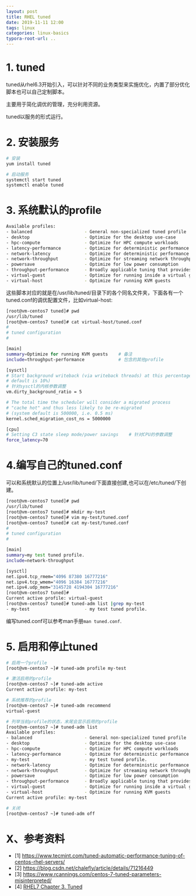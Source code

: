 ```yaml
---
layout: post
title: RHEL tuned
date: 2019-11-11 12:00
tags: linux 
categories: linux-basics
typora-root-url: ..
---
```


# 1. tuned

tuned从rhel6.3开始引入，可以针对不同的业务类型来实施优化，内置了部分优化脚本也可以自己定制脚本。

主要用于简化调优的管理，充分利用资源。

tuned以服务的形式运行。


# 2. 安装服务

```bash
# 安装
yum install tuned

# 启动服务
systemctl start tuned
systemctl enable tuned
```
# 3. 系统默认的profile

```bash
Available profiles:
- balanced                    - General non-specialized tuned profile
- desktop                     - Optimize for the desktop use-case
- hpc-compute                 - Optimize for HPC compute workloads
- latency-performance         - Optimize for deterministic performance at the cost of increased power consumption
- network-latency             - Optimize for deterministic performance at the cost of increased power consumption, focused on low latency network performance
- network-throughput          - Optimize for streaming network throughput, generally only necessary on older CPUs or 40G+ networks
- powersave                   - Optimize for low power consumption
- throughput-performance      - Broadly applicable tuning that provides excellent performance across a variety of common server workloads
- virtual-guest               - Optimize for running inside a virtual guest
- virtual-host                - Optimize for running KVM guests
```

这些脚本对应的就是在/usr/lib/tuned/目录下的各个同名文件夹，下面各有一个tuned.conf的调优配置文件，比如virtual-host:

```bash
[root@vm-centos7 tuned]# pwd
/usr/lib/tuned
[root@vm-centos7 tuned]# cat virtual-host/tuned.conf
#
# tuned configuration
#

[main]
summary=Optimize for running KVM guests    # 备注
include=throughput-performance             # 包含的其他profile

[sysctl]
# Start background writeback (via writeback threads) at this percentage (system
# default is 10%)  
# 针对sysctl的内核参数调整
vm.dirty_background_ratio = 5

# The total time the scheduler will consider a migrated process
# "cache hot" and thus less likely to be re-migrated
# (system default is 500000, i.e. 0.5 ms)
kernel.sched_migration_cost_ns = 5000000

[cpu]
# Setting C3 state sleep mode/power savings    # 针对CPU的参数调整
force_latency=70

```

# 4.编写自己的tuned.conf

可以和系统默认的位置上/usr/lib/tuned/下面直接创建,也可以在/etc/tuned/下创建。

```bash
[root@vm-centos7 tuned]# pwd
/usr/lib/tuned
[root@vm-centos7 tuned]# mkdir my-test
[root@vm-centos7 tuned]# vim my-test/tuned.conf
[root@vm-centos7 tuned]# cat my-test/tuned.conf
#
# tuned configuration
#

[main]
summary=my test tuned profile.
include=network-throughput

[sysctl]
net.ipv4.tcp_rmem="4096 87380 16777216"
net.ipv4.tcp_wmem="4096 16384 16777216"
net.ipv4.udp_mem="3145728 4194304 16777216"
[root@vm-centos7 tuned]#
Current active profile: virtual-guest
[root@vm-centos7 tuned]# tuned-adm list |grep my-test
- my-test                     - my test tuned profile.

```

编写tuned.conf可以参考man手册`man tuned.conf`.

# 5. 启用和停止tuned

```bash
# 启用一个profile
[root@vm-centos7 ~]# tuned-adm profile my-test

# 激活启用的profile
[root@vm-centos7 ~]# tuned-adm active
Current active profile: my-test

# 系统推荐的profile
[root@vm-centos7 ~]# tuned-adm recommend
virtual-guest

# 列举当前profile的状态，末尾会显示启用的profile
[root@vm-centos7 ~]# tuned-adm list
Available profiles:
- balanced                    - General non-specialized tuned profile
- desktop                     - Optimize for the desktop use-case
- hpc-compute                 - Optimize for HPC compute workloads
- latency-performance         - Optimize for deterministic performance at the cost of increased power consumption
- my-test                     - my test tuned profile.
- network-latency             - Optimize for deterministic performance at the cost of increased power consumption, focused on low latency network performance
- network-throughput          - Optimize for streaming network throughput, generally only necessary on older CPUs or 40G+ networks
- powersave                   - Optimize for low power consumption
- throughput-performance      - Broadly applicable tuning that provides excellent performance across a variety of common server workloads
- virtual-guest               - Optimize for running inside a virtual guest
- virtual-host                - Optimize for running KVM guests
Current active profile: my-test

# 关闭
[root@vm-centos7 ~]# tuned-adm off
```


# X、参考资料

- [1] https://www.tecmint.com/tuned-automatic-performance-tuning-of-centos-rhel-servers/
- [2] https://blog.csdn.net/chalefly/article/details/71216449 
- [3] https://www.rcannings.com/centos-7-tuned-parameters-misinterpreted/
- [4] [RHEL7 Chapter 3. Tuned](https://access.redhat.com/documentation/en-us/red_hat_enterprise_linux/7/html/performance_tuning_guide/chap-red_hat_enterprise_linux-performance_tuning_guide-tuned)

